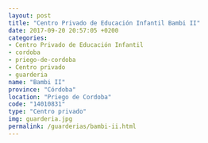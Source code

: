 ```yaml
---
layout: post
title: "Centro Privado de Educación Infantil Bambi II"
date: 2017-09-20 20:57:05 +0200
categories:
- Centro Privado de Educación Infantil
- cordoba
- priego-de-cordoba
- Centro privado
- guarderia
name: "Bambi II"
province: "Córdoba"
location: "Priego de Cordoba"
code: "14010831"
type: "Centro privado"
img: guarderia.jpg
permalink: /guarderias/bambi-ii.html
---
```


